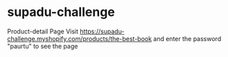 # supadu-challenge
Product-detail Page
Visit https://supadu-challenge.myshopify.com/products/the-best-book and enter the password "paurtu" to see the page
